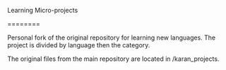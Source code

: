 Learning Micro-projects

========

Personal fork of the original repository for learning new languages.  The project is divided by language then the category.

The original files from the main repository are located in /karan_projects.